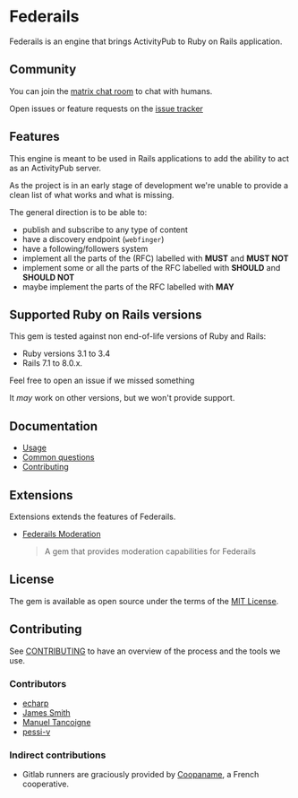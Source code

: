 # Federails

Federails is an engine that brings ActivityPub to Ruby on Rails application.

## Community

You can join the [matrix chat room](https://matrix.to/#/#federails:matrix.org) to chat with humans.

Open issues or feature requests on the [issue tracker](https://gitlab.com/experimentslabs/federails/-/issues)

## Features

This engine is meant to be used in Rails applications to add the ability to act as an ActivityPub server.

As the project is in an early stage of development we're unable to provide a clean list of what works and what is missing.

The general direction is to be able to:

- publish and subscribe to any type of content
- have a discovery endpoint (`webfinger`)
- have a following/followers system
- implement all the parts of the (RFC) labelled with **MUST** and **MUST NOT**
- implement some or all the parts of the RFC labelled with **SHOULD** and **SHOULD NOT**
- maybe implement the parts of the RFC labelled with **MAY**

## Supported Ruby on Rails versions

This gem is tested against non end-of-life versions of Ruby and Rails:

- Ruby versions 3.1 to 3.4
- Rails 7.1 to 8.0.x.

Feel free to open an issue if we missed something

It _may_ work on other versions, but we won't provide support.

## Documentation

- [Usage](docs/usage.md)
- [Common questions](docs/faq.md)
- [Contributing](CONTRIBUTING.md)

## Extensions

Extensions extends the features of Federails.

- [Federails Moderation](https://github.com/manyfold3d/federails-moderation/)
  > A gem that provides moderation capabilities for Federails

## License

The gem is available as open source under the terms of the [MIT License](https://opensource.org/licenses/MIT).

## Contributing

See [CONTRIBUTING](CONTRIBUTING.md) to have an overview of the process and the tools we use.

### Contributors

- [echarp](https://gitlab.com/echarp)
- [James Smith](https://gitlab.com/floppy.uk)
- [Manuel Tancoigne](https://gitlab.com/mtancoigne)
- [pessi-v](https://github.com/pessi-v)

### Indirect contributions

- Gitlab runners are graciously provided by [Coopaname](https://coopaname.coop), a French cooperative.
